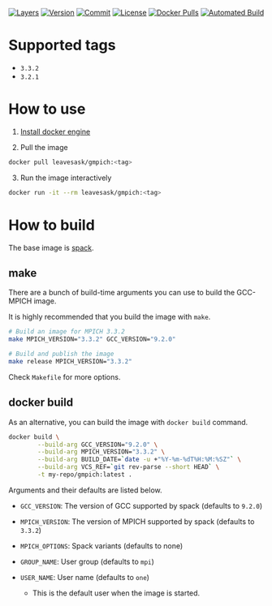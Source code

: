 [![Layers](https://images.microbadger.com/badges/image/leavesask/gmpich.svg)](https://microbadger.com/images/leavesask/gmpich)
[![Version](https://images.microbadger.com/badges/version/leavesask/gmpich.svg)](https://hub.docker.com/repository/docker/leavesask/gmpich)
[![Commit](https://images.microbadger.com/badges/commit/leavesask/gmpich.svg)](https://github.com/K-Wone/docker-mpich)
[![License](https://images.microbadger.com/badges/license/leavesask/gmpich.svg)](https://github.com/K-Wone/docker-mpich)
[![Docker Pulls](https://img.shields.io/docker/pulls/leavesask/gmpich?color=informational)](https://hub.docker.com/repository/docker/leavesask/gmpich)
[![Automated Build](https://img.shields.io/docker/automated/leavesask/gmpich)](https://hub.docker.com/repository/docker/leavesask/gmpich)

# Supported tags

- `3.3.2`
- `3.2.1`

# How to use

1. [Install docker engine](https://docs.docker.com/install/)

2. Pull the image
  ```bash
  docker pull leavesask/gmpich:<tag>
  ```

3. Run the image interactively
  ```bash
  docker run -it --rm leavesask/gmpich:<tag>
  ```

# How to build

The base image is [spack](https://hub.docker.com/r/spack).

## make

There are a bunch of build-time arguments you can use to build the GCC-MPICH image.

It is highly recommended that you build the image with `make`.

```bash
# Build an image for MPICH 3.3.2
make MPICH_VERSION="3.3.2" GCC_VERSION="9.2.0"

# Build and publish the image
make release MPICH_VERSION="3.3.2"
```

Check `Makefile` for more options.

## docker build

As an alternative, you can build the image with `docker build` command.

```bash
docker build \
        --build-arg GCC_VERSION="9.2.0" \
        --build-arg MPICH_VERSION="3.3.2" \
        --build-arg BUILD_DATE=`date -u +"%Y-%m-%dT%H:%M:%SZ"` \
        --build-arg VCS_REF=`git rev-parse --short HEAD` \
        -t my-repo/gmpich:latest .
```

Arguments and their defaults are listed below.

- `GCC_VERSION`: The version of GCC supported by spack (defaults to `9.2.0`)

- `MPICH_VERSION`: The version of MPICH supported by spack (defaults to `3.3.2`)

- `MPICH_OPTIONS`: Spack variants (defaults to none)

- `GROUP_NAME`: User group (defaults to `mpi`)
- `USER_NAME`: User name (defaults to `one`)
  - This is the default user when the image is started.
